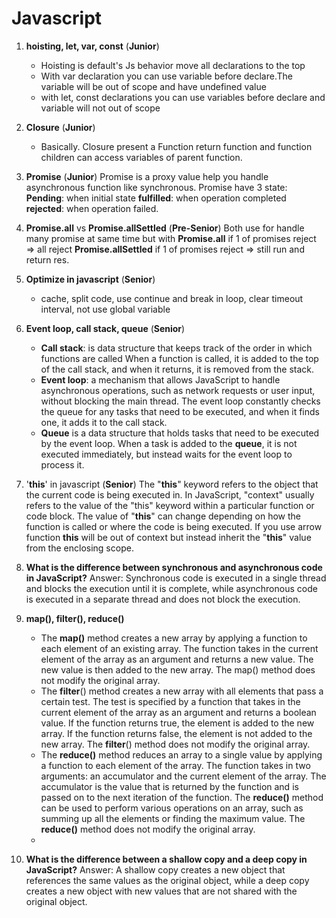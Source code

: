 # Javascript

1. **hoisting, let, var, const** (**Junior**)
    - Hoisting is default's Js behavior move all declarations to the top
    - With var declaration you can use variable before declare.The variable will be out of scope and have undefined value
    - with let, const declarations you can use variables before declare and variable will not out of scope

2. **Closure** (**Junior**)
    - Basically. Closure present a Function return function and function children can access variables of parent function.

3. **Promise** (**Junior**)
    Promise is a proxy value help you handle asynchronous function like synchronous.
    Promise have 3 state:
    **Pending**: when initial state
    **fulfilled**: when operation completed
    **rejected**: when operation failed.

4. **Promise.all** vs **Promise.allSettled** (**Pre-Senior**)
    Both use for handle many promise at same time but 
    with **Promise.all** if 1 of promises reject => all reject
    **Promise.allSettled** if 1 of promises reject => still run and return res.

5. **Optimize in javascript** (**Senior**)
    - cache, split code, use continue and break in loop, clear timeout interval, not use global variable

6. **Event loop, call stack, queue** (**Senior**)
    - **Call stack**: is data structure that keeps track of the order in which functions are called When a function is called, it is added to the top of the call stack, and when it returns, it is removed from the stack.
    - **Event loop**: a mechanism that allows JavaScript to handle asynchronous operations, such as network requests or user input, without blocking the main thread. The event loop constantly checks the queue for any tasks that need to be executed, and when it finds one, it adds it to the call stack.
    - **Queue** is a data structure that holds tasks that need to be executed by the event loop. When a task is added to the **queue**, it is not executed immediately, but instead waits for the event loop to process it.
    
7. '**this**' in javascript (**Senior**)
     The "**this**" keyword refers to the object that the current code is being executed in.
     In JavaScript, "context" usually refers to the value of the "this" keyword within a particular function or code block. The value of "**this**" can change depending on how the function is called or where the code is being executed.
     If you use arrow function **this** will be out of context but instead inherit the "**this**" value from the enclosing scope.
     
8. **What is the difference between synchronous and asynchronous code in JavaScript?**
    Answer: Synchronous code is executed in a single thread and blocks the execution until it is complete, while asynchronous code is executed in a separate thread and does not block the execution.

9. **map(), filter(), reduce()**
    - The **map()** method creates a new array by applying a function to each element of an existing array. The function takes in the current element of the array as an argument and returns a new value. The new value is then added to the new array. The map() method does not modify the original array.
    - The **filter**() method creates a new array with all elements that pass a certain test. The test is specified by a function that takes in the current element of the array as an argument and returns a boolean value. If the function returns true, the element is added to the new array. If the function returns false, the element is not added to the new array. The **filter**() method does not modify the original array.
    - The **reduce()** method reduces an array to a single value by applying a function to each element of the array. The function takes in two arguments: an accumulator and the current element of the array. The accumulator is the value that is returned by the function and is passed on to the next iteration of the function. The **reduce()** method can be used to perform various operations on an array, such as summing up all the elements or finding the maximum value. The **reduce()** method does not modify the original array.
    - 
10. **What is the difference between a shallow copy and a deep copy in JavaScript?**
    Answer: A shallow copy creates a new object that references the same values as the original object, while a deep copy creates a new object with new values that are not shared with the original object.






